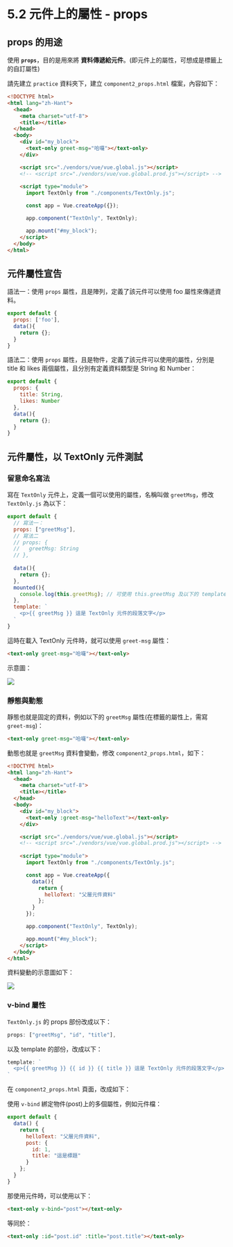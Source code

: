 # 5.2 元件上的屬性 - props

## props 的用途

使用 **`props`**，目的是用來將 **資料傳遞給元件**。(即元件上的屬性，可想成是標籤上的自訂屬性)

請先建立 `practice` 資料夾下，建立 `component2_props.html` 檔案，內容如下：

```html
<!DOCTYPE html>
<html lang="zh-Hant">
  <head>
    <meta charset="utf-8">
    <title></title>
  </head>
  <body>
    <div id="my_block">
      <text-only greet-msg="哈囉"></text-only>
    </div>

    <script src="./vendors/vue/vue.global.js"></script>
    <!-- <script src="./vendors/vue/vue.global.prod.js"></script> -->
    
    <script type="module">
      import TextOnly from "./components/TextOnly.js";

      const app = Vue.createApp({});

      app.component("TextOnly", TextOnly);

      app.mount("#my_block");
    </script>
  </body>
</html>
```

## 元件屬性宣告

語法一：使用 `props` 屬性，且是陣列，定義了該元件可以使用 foo 屬性來傳遞資料。

```javascript
export default {
  props: ['foo'],
  data(){
    return {};
  }
}
```

語法二：使用 `props` 屬性，且是物件，定義了該元件可以使用的屬性，分別是 title 和 likes 兩個屬性，且分別有定義資料類型是 String 和 Number：

```javascript
export default {
  props: {
    title: String,
    likes: Number
  },
  data(){
    return {};
  }
}
```



## 元件屬性，以 TextOnly 元件測試



### 留意命名寫法

寫在 `TextOnly` 元件上，定義一個可以使用的屬性，名稱叫做 `greetMsg`，修改 `TextOnly.js` 為以下：

```javascript
export default {
  // 寫法一：
  props: ["greetMsg"],
  // 寫法二
  // props: {
  //   greetMsg: String
  // },
  
  data(){
    return {};
  },
  mounted(){
    console.log(this.greetMsg); // 可使用 this.greetMsg 及以下的 template
  },
  template: `
    <p>{{ greetMsg }} 這是 TextOnly 元件的段落文字</p>
  `
}
```

這時在載入 TextOnly 元件時，就可以使用 `greet-msg` 屬性：

```html
<text-only greet-msg="哈囉"></text-only>
```

示意圖：

![](../.gitbook/assets/define\_props\_basic.png)



### 靜態與動態



靜態也就是固定的資料，例如以下的 `greetMsg` 屬性(在標籤的屬性上，需寫 `greet-msg`)：

```html
<text-only greet-msg="哈囉"></text-only>
```



動態也就是 `greetMsg` 資料會變動，修改 `component2_props.html`，如下：

```html
<!DOCTYPE html>
<html lang="zh-Hant">
  <head>
    <meta charset="utf-8">
    <title></title>
  </head>
  <body>
    <div id="my_block">
      <text-only :greet-msg="helloText"></text-only>
    </div>

    <script src="./vendors/vue/vue.global.js"></script>
    <!-- <script src="./vendors/vue/vue.global.prod.js"></script> -->
    
    <script type="module">
      import TextOnly from "./components/TextOnly.js";

      const app = Vue.createApp({
        data(){
          return {
            helloText: "父層元件資料"
          };
        }
      });

      app.component("TextOnly", TextOnly);

      app.mount("#my_block");
    </script>
  </body>
</html>

```

資料變動的示意圖如下：

![](../.gitbook/assets/props\_dynamic.png)



### v-bind 屬性

`TextOnly.js` 的 props 部份改成以下：

```javascript
props: ["greetMsg", "id", "title"],
```

以及 template 的部份，改成以下：

```javascript
template: `
  <p>{{ greetMsg }} {{ id }} {{ title }} 這是 TextOnly 元件的段落文字</p>
`
```



在 `component2_props.html` 頁面，改成如下：

使用 `v-bind` 綁定物件(post)上的多個屬性，例如元件檔：

```javascript
export default {
  data() {
    return {
      helloText: "父層元件資料",
      post: {
        id: 1,
        title: "這是標題"
      }
    };
  }
}
```

那使用元件時，可以使用以下：

```html
<text-only v-bind="post"></text-only>
```

等同於：

```html
<text-only :id="post.id" :title="post.title"></text-only>
```






